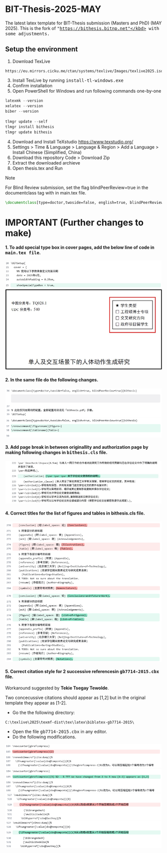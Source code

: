 # BIT-Thesis-2025-MAY
The latest latex template for BIT-Thesis submission (Masters and PhD) (MAY 2025). This is the fork of <kbd>"https://bithesis.bitnp.net"</kbd> with some adjustments.

## Setup the environment
1. Download TexLive
```
https://eu.mirrors.cicku.me/ctan/systems/texlive/Images/texlive2025.iso
```
3. Install TexLive by running <kbd>install-tl-windows.exe</kbd>
4. Confirm installation
5. Open PowerShell for Windows and run following commands one-by-one

```PowerShell
latexmk --version
xelatex --version
biber --version

tlmgr update --self
tlmgr install bithesis
tlmgr update bithesis
```
4. Download and Install TeXstudio
   https://www.texstudio.org/
5. Settings > Time & Language > Language & Region > Add a Language > Install Chinese (Simplified, China)
6. Download this repository Code > Download Zip
7. Extract the downloaded archieve
8. Open thesis.tex and Run


> [!NOTE]
> For Blind Review submission, set the flag blindPeerReview=true in the documentclass tag with in main.tex file. 
```latex
\documentclass[type=doctor,twoside=false, english=true, blindPeerReview=true]{bithesis}
```

# IMPORTANT (Further changes to make)

#### 1. To add special type box in cover pages, add the below line of code in <kbd>main.tex file</kbd>.
![typebox](./assets/typebox.jpg)
![typebox](./assets/typebox-snap.jpg)

#### 2. In the same file do the following changes.
![typebox](./assets/figtab-before.png)
![typebox](./assets/figtab-after.png)

#### 3. Add page break in between originallity and authorization page by making following changes in <kbd>bithesis.cls</kbd> file.
![typebox](./assets/linebreak-after.jpg)


#### 4. Correct titles for the list of figures and tables in bithesis.cls file.
![typebox](./assets/list-before.png)
![typebox](./assets/list-after.png)

#### 5. Correct citation style for 2 successive referencesin <kbd>gb7714-2015.cbx</kbd> file.

Workaround suggested by **Tekie Tsegay Tewolde**.

Two concecussive citations should appear as  [1,2] but in the original template they appear as [1-2].

* Go the the following directory:
```
C:\texlive\2025\texmf-dist\tex\latex\biblatex-gb7714-2015\
```
* Open the file <kbd>gb7714-2015.cbx</kbd> in any editor. 
* Do the following modifications.

![typebox](./assets/cite1-before.png)
![typebox](./assets/cite1-after.png)
![typebox](./assets/cite2-before.png)
![typebox](./assets/cite2-after.png)

